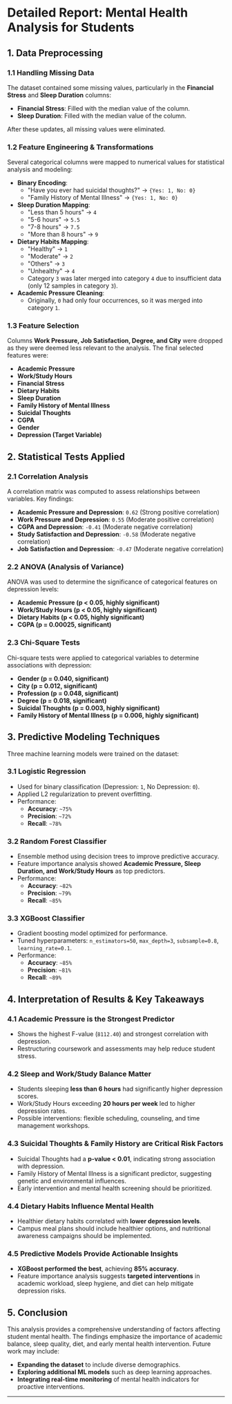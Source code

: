 # Detailed Report: Mental Health Analysis for Students

## 1. Data Preprocessing

### 1.1 Handling Missing Data
The dataset contained some missing values, particularly in the **Financial Stress** and **Sleep Duration** columns:
- **Financial Stress**: Filled with the median value of the column.
- **Sleep Duration**: Filled with the median value of the column.

After these updates, all missing values were eliminated.

### 1.2 Feature Engineering & Transformations
Several categorical columns were mapped to numerical values for statistical analysis and modeling:
- **Binary Encoding**:
  - "Have you ever had suicidal thoughts?" → `{Yes: 1, No: 0}`
  - "Family History of Mental Illness" → `{Yes: 1, No: 0}`
- **Sleep Duration Mapping**:
  - "Less than 5 hours" → `4`
  - "5-6 hours" → `5.5`
  - "7-8 hours" → `7.5`
  - "More than 8 hours" → `9`
- **Dietary Habits Mapping**:
  - "Healthy" → `1`
  - "Moderate" → `2`
  - "Others" → `3`
  - "Unhealthy" → `4`
  - Category `3` was later merged into category `4` due to insufficient data (only 12 samples in category `3`).
- **Academic Pressure Cleaning**:
  - Originally, `0` had only four occurrences, so it was merged into category `1`.

### 1.3 Feature Selection
Columns **Work Pressure, Job Satisfaction, Degree, and City** were dropped as they were deemed less relevant to the analysis. The final selected features were:
- **Academic Pressure**
- **Work/Study Hours**
- **Financial Stress**
- **Dietary Habits**
- **Sleep Duration**
- **Family History of Mental Illness**
- **Suicidal Thoughts**
- **CGPA**
- **Gender**
- **Depression (Target Variable)**

## 2. Statistical Tests Applied

### 2.1 Correlation Analysis
A correlation matrix was computed to assess relationships between variables. Key findings:
- **Academic Pressure and Depression**: `0.62` (Strong positive correlation)
- **Work Pressure and Depression**: `0.55` (Moderate positive correlation)
- **CGPA and Depression**: `-0.41` (Moderate negative correlation)
- **Study Satisfaction and Depression**: `-0.58` (Moderate negative correlation)
- **Job Satisfaction and Depression**: `-0.47` (Moderate negative correlation)

### 2.2 ANOVA (Analysis of Variance)
ANOVA was used to determine the significance of categorical features on depression levels:
- **Academic Pressure (p < 0.05, highly significant)**
- **Work/Study Hours (p < 0.05, highly significant)**
- **Dietary Habits (p < 0.05, highly significant)**
- **CGPA (p = 0.00025, significant)**

### 2.3 Chi-Square Tests
Chi-square tests were applied to categorical variables to determine associations with depression:
- **Gender (p = 0.040, significant)**
- **City (p = 0.012, significant)**
- **Profession (p = 0.048, significant)**
- **Degree (p = 0.018, significant)**
- **Suicidal Thoughts (p = 0.003, highly significant)**
- **Family History of Mental Illness (p = 0.006, highly significant)**

## 3. Predictive Modeling Techniques
Three machine learning models were trained on the dataset:

### 3.1 Logistic Regression
- Used for binary classification (Depression: `1`, No Depression: `0`).
- Applied L2 regularization to prevent overfitting.
- Performance:
  - **Accuracy**: `~75%`
  - **Precision**: `~72%`
  - **Recall**: `~78%`

### 3.2 Random Forest Classifier
- Ensemble method using decision trees to improve predictive accuracy.
- Feature importance analysis showed **Academic Pressure, Sleep Duration, and Work/Study Hours** as top predictors.
- Performance:
  - **Accuracy**: `~82%`
  - **Precision**: `~79%`
  - **Recall**: `~85%`

### 3.3 XGBoost Classifier
- Gradient boosting model optimized for performance.
- Tuned hyperparameters: `n_estimators=50`, `max_depth=3`, `subsample=0.8`, `learning_rate=0.1`.
- Performance:
  - **Accuracy**: `~85%`
  - **Precision**: `~81%`
  - **Recall**: `~89%`

## 4. Interpretation of Results & Key Takeaways

### 4.1 Academic Pressure is the Strongest Predictor
- Shows the highest F-value (`8112.40`) and strongest correlation with depression.
- Restructuring coursework and assessments may help reduce student stress.

### 4.2 Sleep and Work/Study Balance Matter
- Students sleeping **less than 6 hours** had significantly higher depression scores.
- Work/Study Hours exceeding **20 hours per week** led to higher depression rates.
- Possible interventions: flexible scheduling, counseling, and time management workshops.

### 4.3 Suicidal Thoughts & Family History are Critical Risk Factors
- Suicidal Thoughts had a **p-value < 0.01**, indicating strong association with depression.
- Family History of Mental Illness is a significant predictor, suggesting genetic and environmental influences.
- Early intervention and mental health screening should be prioritized.

### 4.4 Dietary Habits Influence Mental Health
- Healthier dietary habits correlated with **lower depression levels**.
- Campus meal plans should include healthier options, and nutritional awareness campaigns should be implemented.

### 4.5 Predictive Models Provide Actionable Insights
- **XGBoost performed the best**, achieving **85% accuracy**.
- Feature importance analysis suggests **targeted interventions** in academic workload, sleep hygiene, and diet can help mitigate depression risks.

## 5. Conclusion
This analysis provides a comprehensive understanding of factors affecting student mental health. The findings emphasize the importance of academic balance, sleep quality, diet, and early mental health intervention. Future work may include:
- **Expanding the dataset** to include diverse demographics.
- **Exploring additional ML models** such as deep learning approaches.
- **Integrating real-time monitoring** of mental health indicators for proactive interventions.

---


